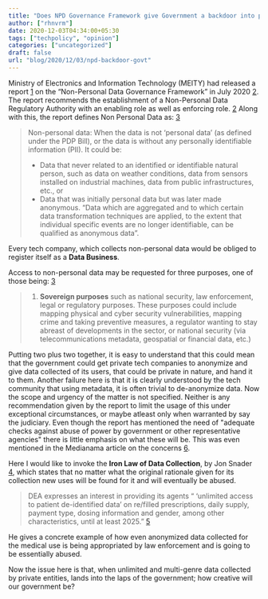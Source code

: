```yaml
---
title: "Does NPD Governance Framework give Government a backdoor into private companies"
author: ["rhnvrm"]
date: 2020-12-03T04:34:00+05:30
tags: ["techpolicy", "opinion"]
categories: ["uncategorized"]
draft: false
url: "blog/2020/12/03/npd-backdoor-govt"
---
```


Ministry of Electronics and Information Technology (MEITY) had released a report
[1] on the “Non-Personal Data Governance Framework” in July 2020 [2]. The report
recommends the establishment of a Non-Personal Data Regulatory Authority with an
enabling role as well as enforcing role. [2] Along with this, the report defines
Non Personal Data as: [3]

> Non-personal data: When the data is not ‘personal data’ (as defined under the
> PDP Bill), or the data is without any personally identifiable information (PII).
> It could be:
>
> - Data that never related to an identified or identifiable natural person, such
>   as data on weather conditions, data from sensors installed on industrial
>   machines, data from public infrastructures, etc., or
> - Data that was initially personal data but was later made anonymous. “Data
>   which are aggregated and to which certain data transformation techniques are
>   applied, to the extent that individual specific events are no longer
>   identifiable, can be qualified as anonymous data”.

Every tech company, which collects non-personal data would be obliged to
register itself as a **Data Business**.

Access to non-personal data may be requested for three purposes, one of those
being: [3]

> 1.  **Sovereign purposes** such as national security, law enforcement, legal or
>     regulatory purposes. These purposes could include mapping physical and cyber
>     security vulnerabilities, mapping crime and taking preventive measures, a
>     regulator wanting to stay abreast of developments in the sector, or national
>     security (via telecommunications metadata, geospatial or financial data,
>     etc.)

Putting two plus two together, it is easy to understand that this could mean
that the government could get private tech companies to anonymize and give data
collected of its users, that could be private in nature, and hand it to them.
Another failure here is that it is clearly understood by the tech community that
using metadata, it is often trivial to de-anonymize data. Now the scope and
urgency of the matter is not specified. Neither is any recommendation given by
the report to limit the usage of this under exceptional circumstances, or maybe
atleast only when warranted by say the judiciary. Even though the report has
mentioned the need of "adequate checks against abuse of power by government or
other representative agencies" there is little emphasis on what these will be.
This was even mentioned in the Medianama article on the concerns [6].

Here I would like to invoke the **Iron Law of Data Collection**, by Jon Snader [4],
which states that no matter what the original rationale given for its collection
new uses will be found for it and will eventually be abused.

> DEA expresses an interest in providing its agents “ ‘unlimited access to patient
> de-identified data’ on re/filled prescriptions, daily supply, payment type,
> dosing information and gender, among other characteristics, until at least
> 2025.” [5]

He gives a concrete example of how even anonymized data collected for the
medical use is being appropriated by law enforcement and is going to be
essentially abused.

Now the issue here is that, when unlimited and multi-genre data collected by
private entities, lands into the laps of the government; how creative will our
government be?

[1]: https://static.mygov.in/rest/s3fs-public/mygov%5F159453381955063671.pdf
[2]: https://www.mygov.in/task/share-your-inputs-draft-non-personal-data-governance-framework/
[3]: https://www.medianama.com/2020/07/223-summary-non-personal-data-report-meity/
[4]: https://irreal.org/blog/?p=9319
[5]: https://irreal.org/blog/?p=9321
[6]: https://www.medianama.com/2020/07/223-five-key-concerns-with-indias-non-personal-data-report/
